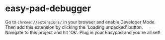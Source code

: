 # easy-pad-debugger

Go to ``` chrome://extensions/ ``` in your browser and enable Developer Mode. 
Then add this extension by clicking the 'Loading unpacked' button. 
Navigate to this project and hit 'Ok'. 
Plug in your Easypad and you're all set!
